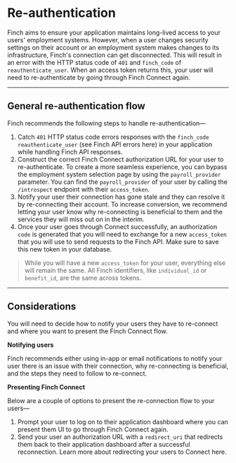 # Re-authentication

Finch aims to ensure your application maintains long-lived access to your users' employment systems. However, when a user changes security settings on their account or an employment system makes changes to its infrastructure, Finch's connection can get disconnected. This will result in an error with the HTTP status code of `401` and `finch_code` of `reauthenticate_user`. When an access token returns this, your user will need to re-authenticate by going through Finch Connect again. 

---

## General re-authentication flow

Finch recommends the following steps to handle re-authentication—

1. Catch `401` HTTP status code errors responses with the `finch_code` `reauthenticate_user` (see Finch API errors here) in your application while handling Finch API responses.
2. Construct the correct Finch Connect authorization URL for your user to re-authenticate. To create a more seamless experience, you can bypass the employment system selection page by using the `payroll_provider` parameter. You can find the `payroll_provider` of your user by calling the `/introspect` endpoint with their `access_token`.
3. Notify your user their connection has gone stale and they can resolve it by re-connecting their account. To increase conversion, we recommend letting your user know why re-connecting is beneficial to them and the services they will miss out on in the interim.
4. Once your user goes through Connect successfully, an authorization `code` is generated that you will need to exchange for a new `access_token` that you will use to send requests to the Finch API. Make sure to save this new token in your database. 

<!-- theme: info -->
> While you will have a new `access_token` for your user, everything else will remain the same. All Finch identifiers, like `individual_id` or `benefit_id`, are the same across tokens.

---
## Considerations

You will need to decide how to notify your users they have to re-connect and where you want to present the Finch Connect flow.

**Notifying users**

Finch recommends either using in-app or email notifications to notify your user there is an issue with their connection, why re-connecting is beneficial, and the steps they need to follow to re-connect.

**Presenting Finch Connect**

Below are a couple of options to present the re-connection flow to your users—

1. Prompt your user to log on to their application dashboard where you can present them UI to go through Finch Connect again. 
2. Send your user an authorization URL with a `redirect_uri` that redirects them back to their application dashboard after a successful reconnection. Learn more about redirecting your users to Connect here.